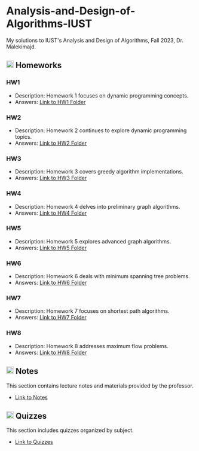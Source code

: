 # Analysis-and-Design-of-Algorithms-IUST
My solutions to IUST's Analysis and Design of Algorithms, Fall 2023, Dr. Malekimajd.

## <img width="20" height="20" src="https://img.icons8.com/ios/50/41b883/homework.png" alt="homework"/> Homeworks
### HW1
- Description: Homework 1 focuses on dynamic programming concepts.
- Answers: [Link to HW1 Folder](https://github.com/lelnazrezaeel/Analysis-and-Design-of-Algorithms-IUST/tree/main/Homeworks/HW1)

### HW2
- Description: Homework 2 continues to explore dynamic programming topics.
- Answers: [Link to HW2 Folder](https://github.com/lelnazrezaeel/Analysis-and-Design-of-Algorithms-IUST/tree/main/Homeworks/HW2)

### HW3
- Description: Homework 3 covers greedy algorithm implementations.
- Answers: [Link to HW3 Folder](https://github.com/lelnazrezaeel/Analysis-and-Design-of-Algorithms-IUST/tree/main/Homeworks/HW3)

### HW4
- Description: Homework 4 delves into preliminary graph algorithms.
- Answers: [Link to HW4 Folder](https://github.com/lelnazrezaeel/Analysis-and-Design-of-Algorithms-IUST/tree/main/Homeworks/HW4)

### HW5
- Description: Homework 5 explores advanced graph algorithms.
- Answers: [Link to HW5 Folder](https://github.com/lelnazrezaeel/Analysis-and-Design-of-Algorithms-IUST/tree/main/Homeworks/HW5)

### HW6
- Description: Homework 6 deals with minimum spanning tree problems.
- Answers: [Link to HW6 Folder](https://github.com/lelnazrezaeel/Analysis-and-Design-of-Algorithms-IUST/tree/main/Homeworks/HW6)

### HW7
- Description: Homework 7 focuses on shortest path algorithms.
- Answers: [Link to HW7 Folder](https://github.com/lelnazrezaeel/Analysis-and-Design-of-Algorithms-IUST/tree/main/Homeworks/HW7)

### HW8
- Description: Homework 8 addresses maximum flow problems.
- Answers: [Link to HW8 Folder](https://github.com/lelnazrezaeel/Analysis-and-Design-of-Algorithms-IUST/tree/main/Homeworks/HW8)

## <img width="20" height="20" src="https://img.icons8.com/external-smashingstocks-mixed-smashing-stocks/68/41b883/external-Notes-work-from-home-smashingstocks-mixed-smashing-stocks-2.png" alt="Notes"/> Notes
This section contains lecture notes and materials provided by the professor.

- [Link to Notes](https://github.com/lelnazrezaeel/Analysis-and-Design-of-Algorithms-IUST/tree/main/Notes)

## <img width="20" height="20" src="https://img.icons8.com/ios/50/41b883/quiz.png" alt="quiz"/> Quizzes
This section includes quizzes organized by subject.

- [Link to Quizzes](https://github.com/lelnazrezaeel/Analysis-and-Design-of-Algorithms-IUST/tree/main/Quizzes)

